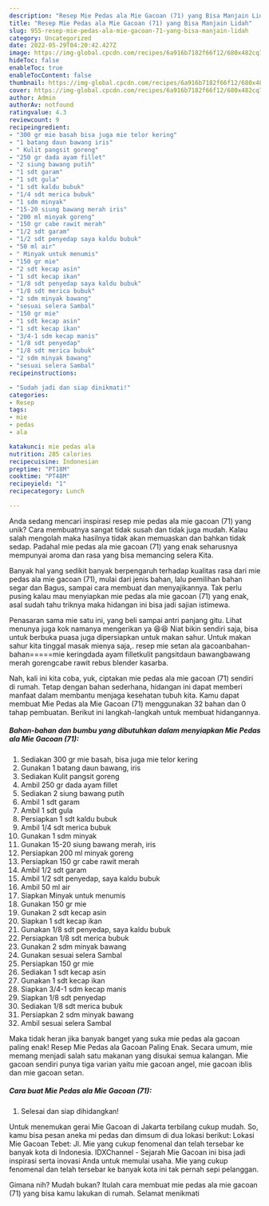 ```yaml
---
description: "Resep Mie Pedas ala Mie Gacoan (71) yang Bisa Manjain Lidah"
title: "Resep Mie Pedas ala Mie Gacoan (71) yang Bisa Manjain Lidah"
slug: 955-resep-mie-pedas-ala-mie-gacoan-71-yang-bisa-manjain-lidah
category: Uncategorized
date: 2022-05-29T04:20:42.427Z
image: https://img-global.cpcdn.com/recipes/6a916b7182f66f12/680x482cq70/mie-pedas-ala-mie-gacoan-71-foto-resep-utama.jpg
hideToc: false
enableToc: true
enableTocContent: false
thumbnail: https://img-global.cpcdn.com/recipes/6a916b7182f66f12/680x482cq70/mie-pedas-ala-mie-gacoan-71-foto-resep-utama.jpg
cover: https://img-global.cpcdn.com/recipes/6a916b7182f66f12/680x482cq70/mie-pedas-ala-mie-gacoan-71-foto-resep-utama.jpg
author: Admin
authorAv: notfound
ratingvalue: 4.3
reviewcount: 9
recipeingredient:
- "300 gr mie basah bisa juga mie telor kering"
- "1 batang daun bawang iris"
- " Kulit pangsit goreng"
- "250 gr dada ayam fillet"
- "2 siung bawang putih"
- "1 sdt garam"
- "1 sdt gula"
- "1 sdt kaldu bubuk"
- "1/4 sdt merica bubuk"
- "1 sdm minyak"
- "15-20 siung bawang merah iris"
- "200 ml minyak goreng"
- "150 gr cabe rawit merah"
- "1/2 sdt garam"
- "1/2 sdt penyedap saya kaldu bubuk"
- "50 ml air"
- " Minyak untuk menumis"
- "150 gr mie"
- "2 sdt kecap asin"
- "1 sdt kecap ikan"
- "1/8 sdt penyedap saya kaldu bubuk"
- "1/8 sdt merica bubuk"
- "2 sdm minyak bawang"
- "sesuai selera Sambal"
- "150 gr mie"
- "1 sdt kecap asin"
- "1 sdt kecap ikan"
- "3/4-1 sdm kecap manis"
- "1/8 sdt penyedap"
- "1/8 sdt merica bubuk"
- "2 sdm minyak bawang"
- "sesuai selera Sambal"
recipeinstructions:

- "Sudah jadi dan siap dinikmati!"
categories:
- Resep
tags:
- mie
- pedas
- ala

katakunci: mie pedas ala 
nutrition: 285 calories
recipecuisine: Indonesian
preptime: "PT18M"
cooktime: "PT48M"
recipeyield: "1"
recipecategory: Lunch

---
```





Anda sedang mencari inspirasi resep mie pedas ala mie gacoan (71) yang unik? Cara membuatnya sangat tidak susah dan tidak juga mudah. Kalau salah mengolah maka hasilnya tidak akan memuaskan dan bahkan tidak sedap. Padahal mie pedas ala mie gacoan (71) yang enak seharusnya mempunyai aroma dan rasa yang bisa memancing selera Kita.





Banyak hal yang sedikit banyak berpengaruh terhadap kualitas rasa dari mie pedas ala mie gacoan (71), mulai dari jenis bahan, lalu pemilihan bahan segar dan Bagus, sampai cara membuat dan menyajikannya. Tak perlu pusing kalau mau menyiapkan mie pedas ala mie gacoan (71) yang enak,      asal sudah tahu triknya maka hidangan ini bisa jadi sajian istimewa.














Penasaran sama mie satu ini, yang beli sampai antri panjang gitu. Lihat menunya juga kok namanya mengerikan ya 😆😆 Niat bikin sendiri saja, bisa untuk berbuka puasa juga dipersiapkan untuk makan sahur. Untuk makan sahur kita tinggal masak mienya saja,. resep mie setan ala gacoanbahan-bahan=====mie keringdada ayam filletkulit pangsitdaun bawangbawang merah gorengcabe rawit rebus blender kasarba.






Nah, kali ini kita coba, yuk, ciptakan mie pedas ala mie gacoan (71) sendiri di rumah. Tetap dengan bahan sederhana, hidangan ini dapat memberi manfaat dalam membantu menjaga kesehatan tubuh kita. Kamu dapat membuat Mie Pedas ala Mie Gacoan (71) menggunakan 32 bahan dan 0 tahap pembuatan. Berikut ini langkah-langkah untuk membuat hidangannya.

<!--inarticleads1-->

##### Bahan-bahan dan bumbu yang dibutuhkan dalam menyiapkan Mie Pedas ala Mie Gacoan (71):

1. Sediakan 300 gr mie basah, bisa juga mie telor kering
1. Gunakan 1 batang daun bawang, iris
1. Sediakan  Kulit pangsit goreng
1. Ambil 250 gr dada ayam fillet
1. Sediakan 2 siung bawang putih
1. Ambil 1 sdt garam
1. Ambil 1 sdt gula
1. Persiapkan 1 sdt kaldu bubuk
1. Ambil 1/4 sdt merica bubuk
1. Gunakan 1 sdm minyak
1. Gunakan 15-20 siung bawang merah, iris
1. Persiapkan 200 ml minyak goreng
1. Persiapkan 150 gr cabe rawit merah
1. Ambil 1/2 sdt garam
1. Ambil 1/2 sdt penyedap, saya kaldu bubuk
1. Ambil 50 ml air
1. Siapkan  Minyak untuk menumis
1. Gunakan 150 gr mie
1. Gunakan 2 sdt kecap asin
1. Siapkan 1 sdt kecap ikan
1. Gunakan 1/8 sdt penyedap, saya kaldu bubuk
1. Persiapkan 1/8 sdt merica bubuk
1. Gunakan 2 sdm minyak bawang
1. Gunakan sesuai selera Sambal
1. Persiapkan 150 gr mie
1. Sediakan 1 sdt kecap asin
1. Gunakan 1 sdt kecap ikan
1. Siapkan 3/4-1 sdm kecap manis
1. Siapkan 1/8 sdt penyedap
1. Sediakan 1/8 sdt merica bubuk
1. Persiapkan 2 sdm minyak bawang
1. Ambil sesuai selera Sambal


Maka tidak heran jika banyak banget yang suka mie pedas ala gacoan paling enak! Resep Mie Pedas ala Gacoan Paling Enak. Secara umum, mie memang menjadi salah satu makanan yang disukai semua kalangan. Mie gacoan sendiri punya tiga varian yaitu mie gacoan angel, mie gacoan iblis dan mie gacoan setan. 

<!--inarticleads2-->

##### Cara buat Mie Pedas ala Mie Gacoan (71):


1. Selesai dan siap dihidangkan!

Untuk menemukan gerai Mie Gacoan di Jakarta terbilang cukup mudah. So, kamu bisa pesan aneka mi pedas dan dimsum di dua lokasi berikut: Lokasi Mie Gacoan Tebet: Jl. Mie yang cukup fenomenal dan telah tersebar ke banyak kota di Indonesia. IDXChannel - Sejarah Mie Gacoan ini bisa jadi inspirasi serta inovasi Anda untuk memulai usaha. Mie yang cukup fenomenal dan telah tersebar ke banyak kota ini tak pernah sepi pelanggan. 

Gimana nih? Mudah bukan? Itulah cara membuat mie pedas ala mie gacoan (71) yang bisa kamu lakukan di rumah. Selamat menikmati
